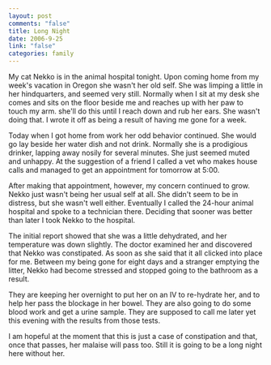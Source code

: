 ```yaml
--- 
layout: post
comments: "false"
title: Long Night
date: 2006-9-25
link: "false"
categories: family
---
```

My cat Nekko is in the animal hospital tonight. Upon coming home from my week's vacation in Oregon she wasn't her old self. She was limping a little in her hindquarters, and seemed very still. Normally when I sit at my desk she comes and sits on the floor beside me and reaches up with her paw to touch my arm. she'll do this until I reach down and rub her ears. She wasn't doing that. I wrote it off as being a result of having me gone for a week.

Today when I got home from work her odd behavior continued. She would go lay beside her water dish and not drink. Normally she is a prodigious drinker, lapping away nosily for several minutes. She just seemed muted and unhappy. At the suggestion of a friend I called a vet who makes house calls and managed to get an appointment for tomorrow at 5:00.

After making that appointment, however, my concern continued to grow. Nekko just wasn't being her usual self at all. She didn't seem to be in distress, but she wasn't well either. Eventually I called the 24-hour animal hospital and spoke to a technician there. Deciding that sooner was better than later I took Nekko to the hospital.

The initial report showed that she was a little dehydrated, and her temperature was down slightly. The doctor examined her and discovered that Nekko was constipated. As soon as she said that it all clicked into place for me. Between my being gone for eight days and a stranger emptying the litter, Nekko had become stressed and stopped going to the bathroom as a result.

They are keeping her overnight to put her on an IV to re-hydrate her, and to help her pass the blockage in her bowel. They are also going to do some blood work and get a urine sample. They are supposed to call me later yet this evening with the results from those tests.

I am hopeful at the moment that this is just a case of constipation and that, once that passes, her malaise will pass too. Still it is going to be a long night here without her.
